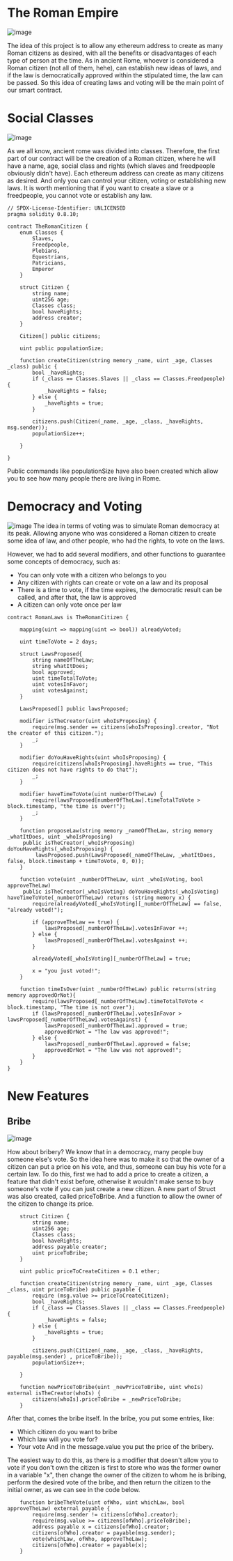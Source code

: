 # The Roman Empire
![image](https://user-images.githubusercontent.com/101097089/160344573-329cff6c-59b0-4a86-b6b3-6915b44cfaf5.png)

The idea of this project is to allow any ethereum address to create as many Roman citizens as desired, with all the benefits or disadvantages of each type of person at the time. As in ancient Rome, whoever is considered a Roman citizen (not all of them, hehe), can establish new ideas of laws, and if the law is democratically approved within the stipulated time, the law can be passed. So this idea of creating laws and voting will be the main point of our smart contract.

# Social Classes
![image](https://user-images.githubusercontent.com/101097089/160344630-ed15dd9a-4ed9-4aac-be8b-59ae90d7502c.png)

As we all know, ancient rome was divided into classes.
Therefore, the first part of our contract will be the creation of a Roman citizen, where he will have a name, age, social class and rights (which slaves and freedpeople obviously didn't have). 
Each ethereum address can create as many citizens as desired. And only you can control your citizen, voting or establishing new laws. It is worth mentioning that if you want to create a slave or a freedpeople, you cannot vote or establish any law.

```
// SPDX-License-Identifier: UNLICENSED
pragma solidity 0.8.10;

contract TheRomanCitizen {
    enum Classes {
        Slaves,
        Freedpeople,
        Plebians,
        Equestrians,
        Patricians,
        Emperor
    }

    struct Citizen {
        string name;
        uint256 age;
        Classes class; 
        bool haveRights;
        address creator;
    }

    Citizen[] public citizens;

    uint public populationSize;

    function createCitizen(string memory _name, uint _age, Classes _class) public {
        bool _haveRights;
        if (_class == Classes.Slaves || _class == Classes.Freedpeople){
            _haveRights = false;
        } else {
            _haveRights = true;
        }
        
        citizens.push(Citizen(_name, _age, _class, _haveRights, msg.sender));
        populationSize++;

    }

}
```

Public commands like populationSize have also been created which allow you to see how many people there are living in Rome.

# Democracy and Voting
![image](https://user-images.githubusercontent.com/101097089/160382928-d8e4236f-18d0-450e-95aa-5dcf46a9aabb.png)
The idea in terms of voting was to simulate Roman democracy at its peak. Allowing anyone who was considered a Roman citizen to create some idea of law, and other people, who had the rights, to vote on the laws.

However, we had to add several modifiers, and other functions to guarantee some concepts of democracy, such as:
- You can only vote with a citizen who belongs to you
- Any citizen with rights can create or vote on a law and its proposal
- There is a time to vote, if the time expires, the democratic result can be called, and after that, the law is approved
- A citizen can only vote once per law

```
contract RomanLaws is TheRomanCitizen {

    mapping(uint => mapping(uint => bool)) alreadyVoted;

    uint timeToVote = 2 days;

    struct LawsProposed{
        string nameOfTheLaw;
        string whatItDoes;
        bool approved;
        uint timeTotalToVote;
        uint votesInFavor;
        uint votesAgainst;
    }

    LawsProposed[] public lawsProposed;

    modifier isTheCreator(uint whoIsProposing) {
        require(msg.sender == citizens[whoIsProposing].creator, "Not the creator of this citizen.");
        _;
    }

    modifier doYouHaveRights(uint whoIsProposing) {
        require(citizens[whoIsProposing].haveRights == true, "This citizen does not have rights to do that");
        _;
    }

    modifier haveTimeToVote(uint numberOfTheLaw) {
        require(lawsProposed[numberOfTheLaw].timeTotalToVote > block.timestamp, "the time is over!");
        _;
    }

    function proposeLaw(string memory _nameOfTheLaw, string memory _whatItDoes, uint _whoIsProposing)
     public isTheCreator(_whoIsProposing) doYouHaveRights(_whoIsProposing) {
         lawsProposed.push(LawsProposed(_nameOfTheLaw, _whatItDoes, false, block.timestamp + timeToVote, 0, 0));
    }

    function vote(uint _numberOfTheLaw, uint _whoIsVoting, bool approveTheLaw)
     public isTheCreator(_whoIsVoting) doYouHaveRights(_whoIsVoting) haveTimeToVote(_numberOfTheLaw) returns (string memory x) {
        require(alreadyVoted[_whoIsVoting][_numberOfTheLaw] == false, "already voted!");
        
        if (approveTheLaw == true) {
            lawsProposed[_numberOfTheLaw].votesInFavor ++;
        } else {
            lawsProposed[_numberOfTheLaw].votesAgainst ++;
        }

        alreadyVoted[_whoIsVoting][_numberOfTheLaw] = true;

        x = "you just voted!";
    }

    function timeIsOver(uint _numberOfTheLaw) public returns(string memory approvedOrNot){
        require(lawsProposed[_numberOfTheLaw].timeTotalToVote < block.timestamp, "The time is not over");
        if (lawsProposed[_numberOfTheLaw].votesInFavor > lawsProposed[_numberOfTheLaw].votesAgainst) {
            lawsProposed[_numberOfTheLaw].approved = true;
            approvedOrNot = "The law was approved!";
        } else {
            lawsProposed[_numberOfTheLaw].approved = false;
            approvedOrNot = "The law was not approved!";
        }
    }
}
```

# New Features

## Bribe

![image](https://user-images.githubusercontent.com/101097089/160547703-a8c01a11-9072-4482-aea7-bbbfd19deb7c.png)


How about bribery? 
We know that in a democracy, many people buy someone else's vote. So the idea here was to make it so that the owner of a citizen can put a price on his vote, and thus, someone can buy his vote for a certain law.
To do this, first we had to add a price to create a citizen, a feature that didn't exist before, otherwise it wouldn't make sense to buy someone's vote if you can just create a new citizen.
A new part of Struct was also created, called priceToBribe. And a function to allow the owner of the citizen to change its price.

```
    struct Citizen {
        string name;
        uint256 age;
        Classes class; 
        bool haveRights;
        address payable creator;
        uint priceToBribe;
    }
    
    uint public priceToCreateCitizen = 0.1 ether;
    
    function createCitizen(string memory _name, uint _age, Classes _class, uint priceToBribe) public payable {
        require (msg.value >= priceToCreateCitizen);
        bool _haveRights;
        if (_class == Classes.Slaves || _class == Classes.Freedpeople){
            _haveRights = false;
        } else {
            _haveRights = true;
        }
        
        citizens.push(Citizen(_name, _age, _class, _haveRights, payable(msg.sender) , priceToBribe));
        populationSize++;

    }
    
    function newPriceToBribe(uint _newPriceToBribe, uint whoIs) external isTheCreator(whoIs) {
        citizens[whoIs].priceToBribe = _newPriceToBribe;
    }   
```  
After that, comes the bribe itself.
In the bribe, you put some entries, like:
- Which citizen do you want to bribe
- Which law will you vote for?
- Your vote
And in the message.value you put the price of the bribery.
    
The easiest way to do this, as there is a modifier that doesn't allow you to vote if you don't own the citizen is first to store who was the former owner in a variable "x", then change the owner of the citizen to whom he is bribing, perform the desired vote of the bribe, and then return the citizen to the initial owner, as we can see in the code below.    

```
    function bribeTheVote(uint ofWho, uint whichLaw, bool approveTheLaw) external payable {
        require(msg.sender != citizens[ofWho].creator);
        require(msg.value >= citizens[ofWho].priceToBribe);
        address payable x = citizens[ofWho].creator;
        citizens[ofWho].creator = payable(msg.sender);
        vote(whichLaw, ofWho, approveTheLaw);
        citizens[ofWho].creator = payable(x);
    }
```
